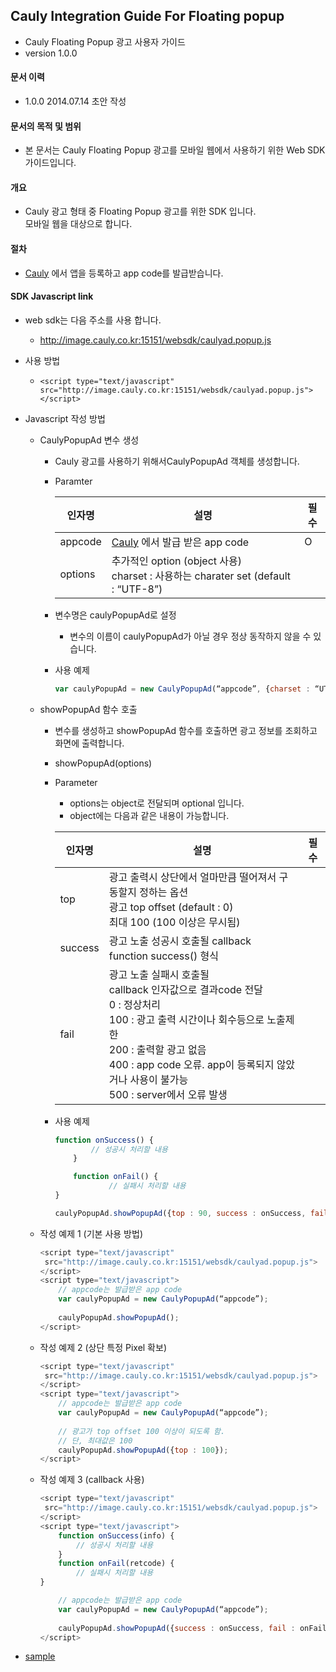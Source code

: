 ## Cauly Integration Guide For Floating popup

* Cauly Floating Popup 광고 사용자 가이드
* version 1.0.0


#### 문서 이력
* 1.0.0 2014.07.14 초안 작성

#### 문서의 목적 및 범위
* 본 문서는 Cauly Floating Popup 광고를 모바일 웹에서 사용하기 위한 Web SDK 가이드입니다.


#### 개요
* Cauly 광고 형태 중 Floating Popup 광고를 위한 SDK 입니다.<br/>모바일 웹을 대상으로 합니다.

#### 절차
* <a href="http://cauly.net" target="_blank">Cauly</a> 에서 앱을 등록하고 app code를 발급받습니다.

#### SDK Javascript link
+ web sdk는 다음 주소를 사용 합니다.
	- http://image.cauly.co.kr:15151/websdk/caulyad.popup.js
+ 사용 방법
	 - ```<script type="text/javascript" src="http://image.cauly.co.kr:15151/websdk/caulyad.popup.js"> </script>```

+ Javascript 작성 방법
	- CaulyPopupAd 변수 생성
		- Cauly 광고를 사용하기 위해서CaulyPopupAd 객체를 생성합니다.
		- Paramter

			인자명|설명|필수
			---|---|---
			appcode|<a href="http://cauly.net" target="_blank">Cauly</a> 에서 발급 받은 app code|O
			options|추가적인 option (object 사용)<br/>charset : 사용하는 charater set (default : “UTF-8”)|
		- 변수명은 caulyPopupAd로 설정
			- 변수의 이름이 caulyPopupAd가 아닐 경우 정상 동작하지 않을 수 있습니다.
			
		- 사용 예제
			```javascript 
			var caulyPopupAd = new CaulyPopupAd(“appcode”, {charset : “UTF-8”});
			```

	- showPopupAd 함수 호출
		- 변수를 생성하고 showPopupAd 함수를 호출하면 광고 정보를 조회하고 화면에 출력합니다.
		- showPopupAd(options)
		- Parameter 
			- options는 object로 전달되며 optional 입니다.
			- object에는 다음과 같은 내용이 가능합니다.
			
			인자명|설명|필수
			---|---|---
			top|광고 출력시 상단에서 얼마만큼 떨어져서 구동할지 정하는 옵션<br/>광고 top offset (default : 0)<br/>최대 100 (100 이상은 무시됨)|
			success|광고 노출 성공시 호출될 callback<br/>function success() 형식|
			fail| 광고 노출 실패시 호출될 <br/>callback 인자값으로 결과code 전달 <br/>0 : 정상처리 <br/>100 : 광고 출력 시간이나 회수등으로 노출제한 <br/>200 : 출력할 광고 없음 <br/>400 : app code 오류. app이 등록되지 않았거나 사용이 불가능 <br/>500 : server에서 오류 발생<br/>|
 
		- 사용 예제
			```javascript
			function onSuccess() {
					// 성공시 처리할 내용
				}
			
				function onFail() {
						// 실패시 처리할 내용 
			}
			
			caulyPopupAd.showPopupAd({top : 90, success : onSuccess, fail : onFail});
			```

	+ 작성 예제 1 (기본 사용 방법)
		```javascript
		<script type="text/javascript"
		 src="http://image.cauly.co.kr:15151/websdk/caulyad.popup.js">
		</script>
		<script type="text/javascript">
			// appcode는 발급받은 app code
			var caulyPopupAd = new CaulyPopupAd(“appcode”); 
			
			caulyPopupAd.showPopupAd();
		</script>
		```
	* 작성 예제 2  (상단 특정 Pixel 확보)
		```javascript
		<script type="text/javascript"
		 src="http://image.cauly.co.kr:15151/websdk/caulyad.popup.js">
		</script>
		<script type="text/javascript">
			// appcode는 발급받은 app code
			var caulyPopupAd = new CaulyPopupAd(“appcode”); 
			
			// 광고가 top offset 100 이상이 되도록 함.
			// 단, 최대값은 100
			caulyPopupAd.showPopupAd({top : 100});
		</script>
		```
	* 작성 예제 3 (callback 사용)
		```javascript
		<script type="text/javascript"
		 src="http://image.cauly.co.kr:15151/websdk/caulyad.popup.js">
		</script>
		<script type="text/javascript">
			function onSuccess(info) {
				// 성공시 처리할 내용
			}
			function onFail(retcode) {
				// 실패시 처리할 내용
		}
		
			// appcode는 발급받은 app code
			var caulyPopupAd = new CaulyPopupAd(“appcode”); 
			
			caulyPopupAd.showPopupAd({success : onSuccess, fail : onFail});
		</script>
		```

* [sample](http://showcase.cauly.net/floating/index.html )
